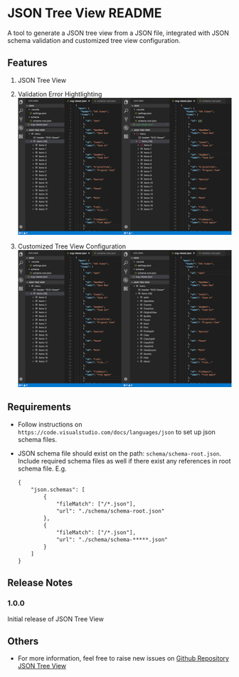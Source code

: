 # JSON Tree View README

A tool to generate a JSON tree view from a JSON file, integrated with JSON schema validation and customized tree view configuration.

## Features
1. JSON Tree View

2. Validation Error Hightlighting
![Validation Error Highlighting](./images/demo1.png)

3. Customized Tree View Configuration
![Customized Tree View](./images/demo2.png)

## Requirements

* Follow instructions on `https://code.visualstudio.com/docs/languages/json` to set up json schema files.
* JSON schema file should exist on the path: `schema/schema-root.json`. Include required schema files as well if there exist any references in root schema file. E.g.

    ```
    {
        "json.schemas": [
            {
                "fileMatch": ["/*.json"],
                "url": "./schema/schema-root.json"
            },
            {
                "fileMatch": ["/*.json"],
                "url": "./schema/schema-*****.json"
            }
        ]
    }
    ```

## Release Notes

### 1.0.0

Initial release of JSON Tree View

## Others
* For more information, feel free to raise new issues on [Github Repository JSON Tree View](https://github.com/ChaunceyKiwi/json-tree-view)